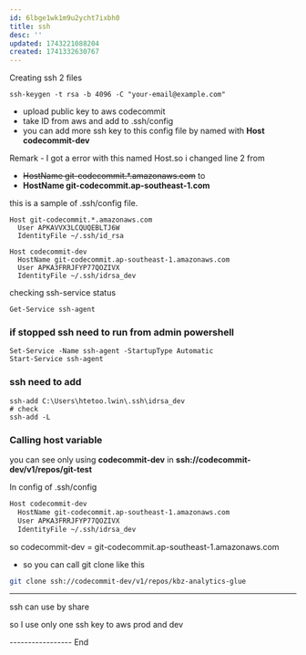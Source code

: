 ```yaml
---
id: 6lbge1wk1m9u2ycht7ixbh0
title: ssh
desc: ''
updated: 1743221088204
created: 1741332630767
---
```



Creating ssh 2 files

```bush
ssh-keygen -t rsa -b 4096 -C "your-email@example.com"
```

- upload public key to aws codecommit 
- take ID from aws and add to .ssh/config
- you can add more ssh key to this config file by named with **Host codecommit-dev**

Remark - I got a error with this named Host.so i changed line 2 from 
- ~~HostName git-codecommit.*.amazonaws.com~~ to
- **HostName git-codecommit.ap-southeast-1.com**


this is a sample of .ssh/config file.
```bush
Host git-codecommit.*.amazonaws.com
  User APKAVVX3LCQUQEBLTJ6W
  IdentityFile ~/.ssh/id_rsa
  
Host codecommit-dev
  HostName git-codecommit.ap-southeast-1.amazonaws.com
  User APKA3FRRJFYP77QOZIVX
  IdentityFile ~/.ssh/idrsa_dev
```

checking ssh-service status

```bush
Get-Service ssh-agent
```

### if stopped ssh need to run from admin powershell
```bush
Set-Service -Name ssh-agent -StartupType Automatic
Start-Service ssh-agent
```

### ssh need to add 
```bush
ssh-add C:\Users\htetoo.lwin\.ssh\idrsa_dev
# check 
ssh-add -L
```
### Calling host variable

you can see only using **codecommit-dev** in **ssh://codecommit-dev/v1/repos/git-test**

In config of .ssh/config
```bash
Host codecommit-dev
  HostName git-codecommit.ap-southeast-1.amazonaws.com
  User APKA3FRRJFYP77QOZIVX
  IdentityFile ~/.ssh/idrsa_dev
```
so codecommit-dev = git-codecommit.ap-southeast-1.amazonaws.com

- so you can call git clone like this
```bash
git clone ssh://codecommit-dev/v1/repos/kbz-analytics-glue
```

-------------------------------------

ssh can use by share 

so I use only one ssh key to aws prod and dev

----------------- End 